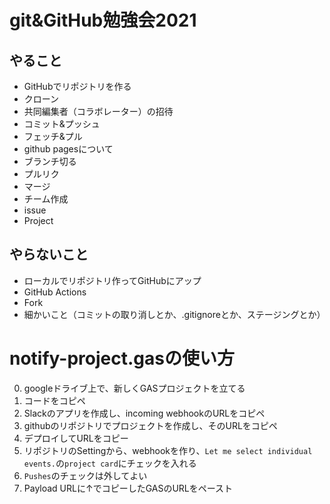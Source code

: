 # git&GitHub勉強会2021
## やること
- GitHubでリポジトリを作る
- クローン
- 共同編集者（コラボレーター）の招待
- コミット&プッシュ
- フェッチ&プル
- github pagesについて
- ブランチ切る
- プルリク
- マージ
- チーム作成
- issue
- Project

## やらないこと
- ローカルでリポジトリ作ってGitHubにアップ
- GitHub Actions
- Fork
- 細かいこと（コミットの取り消しとか、.gitignoreとか、ステージングとか）

# notify-project.gasの使い方
0. googleドライブ上で、新しくGASプロジェクトを立てる
0. コードをコピペ
0. Slackのアプリを作成し、incoming webhookのURLをコピペ
0. githubのリポジトリでプロジェクトを作成し、そのURLをコピペ
0. デプロイしてURLをコピー
0. リポジトリのSettingから、webhookを作り、`Let me select individual events.`の`project card`にチェックを入れる
0. `Pushes`のチェックは外してよい
0. Payload URLに↑でコピーしたGASのURLをペースト